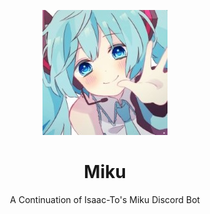 <div align=center>

![Miku](./miku_smaller.jpg)

# Miku

A Continuation of Isaac-To's Miku Discord Bot
